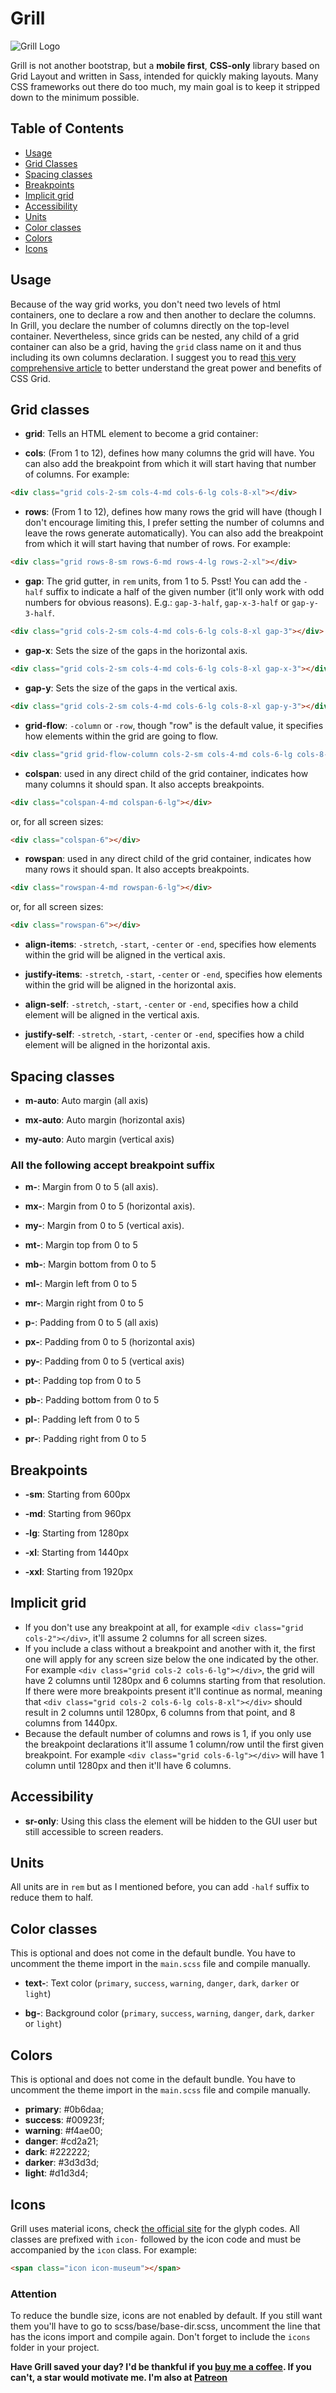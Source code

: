 # Grill

![Grill Logo](img/logo.png)

Grill is not another bootstrap, but a **mobile first**, **CSS-only** library based on Grid Layout and written in Sass, intended for quickly making layouts.
Many CSS frameworks out there do too much, my main goal is to keep it stripped down to the minimum possible. 

## Table of Contents

- [Usage](#usage)
- [Grid Classes](#grid-classes)
- [Spacing classes](#spacing-classes)
- [Breakpoints](#breakpoints)
- [Implicit grid](#implicit-grid)
- [Accessibility](#accessibility)
- [Units](#units)
- [Color classes](#color-classes)
- [Colors](#colors)
- [Icons](#icons)

## Usage

Because of the way grid works, you don't need two levels of html containers, one to declare a row and then another to declare the columns. In Grill, you declare the number of columns directly on the top-level container. Nevertheless, since grids can be nested, any child of a grid container can also be a grid, having the `grid` class name on it and thus including its own columns declaration. I suggest you to read [this very comprehensive article](https://css-tricks.com/snippets/css/complete-guide-grid/) to better understand the great power and benefits of CSS Grid.

## Grid classes

- **grid**: Tells an HTML element to become a grid container:

- **cols**: (From 1 to 12), defines how many columns the grid will have. You can also add the breakpoint from which it will start having that number of columns. For example:

``` html
<div class="grid cols-2-sm cols-4-md cols-6-lg cols-8-xl"></div>
```

- **rows**: (From 1 to 12), defines how many rows the grid will have (though I don't encourage limiting this, I prefer setting the number of columns and leave the rows generate automatically). You can also add the breakpoint from which it will start having that number of rows. For example:

``` html
<div class="grid rows-8-sm rows-6-md rows-4-lg rows-2-xl"></div>
```

- **gap**: The grid gutter, in `rem` units, from 1 to 5. Psst! You can add the `-half` suffix to indicate a half of the given number (it'll only work with odd numbers for obvious reasons). E.g.: `gap-3-half`, `gap-x-3-half` or `gap-y-3-half`.

``` html
<div class="grid cols-2-sm cols-4-md cols-6-lg cols-8-xl gap-3"></div>
```

- **gap-x**: Sets the size of the gaps in the horizontal axis.

``` html
<div class="grid cols-2-sm cols-4-md cols-6-lg cols-8-xl gap-x-3"></div>
```

- **gap-y**: Sets the size of the gaps in the vertical axis.

``` html
<div class="grid cols-2-sm cols-4-md cols-6-lg cols-8-xl gap-y-3"></div>
```

- **grid-flow**: `-column` or `-row`, though "row" is the default value, it specifies how elements within the grid are going to flow.

``` html
<div class="grid grid-flow-column cols-2-sm cols-4-md cols-6-lg cols-8-xl gap-3-half"></div>
```

- **colspan**: used in any direct child of the grid container, indicates how many columns it should span. It also accepts breakpoints.

``` html
<div class="colspan-4-md colspan-6-lg"></div>
```

or, for all screen sizes:

``` html
<div class="colspan-6"></div>
```

- **rowspan**: used in any direct child of the grid container, indicates how many rows it should span. It also accepts breakpoints.

``` html
<div class="rowspan-4-md rowspan-6-lg"></div>
```

or, for all screen sizes:

``` html
<div class="rowspan-6"></div>
```

- **align-items**: `-stretch`, `-start`, `-center` or `-end`, specifies how elements within the grid will be aligned
 in the vertical axis.

- **justify-items**: `-stretch`, `-start`, `-center` or `-end`, specifies how elements within the grid will be aligned in the horizontal axis.

- **align-self**: `-stretch`, `-start`, `-center` or `-end`, specifies how a child element will be aligned in the
 vertical axis.

- **justify-self**: `-stretch`, `-start`, `-center` or `-end`, specifies how a child element will be aligned in the horizontal axis.


## Spacing classes

- **m-auto**: Auto margin (all axis)

- **mx-auto**: Auto margin (horizontal axis)

- **my-auto**: Auto margin (vertical axis)

### All the following accept breakpoint suffix

- **m-**: Margin from 0 to 5 (all axis).

- **mx-**: Margin from 0 to 5 (horizontal axis).

- **my-**: Margin from 0 to 5 (vertical axis).

- **mt-**: Margin top from 0 to 5

- **mb-**: Margin bottom from 0 to 5

- **ml-**: Margin left from 0 to 5

- **mr-**: Margin right from 0 to 5

- **p-**: Padding from 0 to 5 (all axis)

- **px-**: Padding from 0 to 5 (horizontal axis)

- **py-**: Padding from 0 to 5 (vertical axis)

- **pt-**: Padding top from 0 to 5

- **pb-**: Padding bottom from 0 to 5

- **pl-**: Padding left from 0 to 5

- **pr-**: Padding right from 0 to 5

## Breakpoints

- **-sm**: Starting from 600px

- **-md**: Starting from 960px

- **-lg**: Starting from 1280px

- **-xl**: Starting from 1440px

- **-xxl**: Starting from 1920px


## Implicit grid

- If you don't use any breakpoint at all, for example `<div class="grid cols-2"></div>`, it'll assume 2 columns for all screen sizes.
- If you include a class without a breakpoint and another with it, the first one will apply for any screen size below the one indicated by the other. For example `<div class="grid cols-2 cols-6-lg"></div>`, the grid will have 2 columns until 1280px and 6 columns starting from that resolution. If there were more breakpoints present it'll continue as normal, meaning that `<div class="grid cols-2 cols-6-lg cols-8-xl"></div>` should result in 2 columns until 1280px, 6 columns from that point, and 8 columns from 1440px.
- Because the default number of columns and rows is 1, if you only use the breakpoint declarations it'll assume 1 column/row until the first given breakpoint. For example `<div class="grid cols-6-lg"></div>` will have 1 column until 1280px and then it'll have 6 columns.

## Accessibility

- **sr-only**: Using this class the element will be hidden to the GUI user but still accessible to screen readers.

## Units

All units are in `rem` but as I mentioned before, you can add `-half` suffix to reduce them to half.

## Color classes

This is optional and does not come in the default bundle. You have to uncomment the theme import in the `main.scss` file and compile manually.

- **text-**: Text color (`primary`, `success`, `warning`, `danger`, `dark`, `darker` or `light`)

- **bg-**: Background color (`primary`, `success`, `warning`, `danger`, `dark`, `darker` or `light`)


## Colors

This is optional and does not come in the default bundle. You have to uncomment the theme import in the `main.scss` file and compile manually.

- **primary**: #0b6daa;
- **success**: #00923f;
- **warning**: #f4ae00;
- **danger**: #cd2a21;
- **dark**: #222222;
- **darker**: #3d3d3d;
- **light**: #d1d3d4;

## Icons

Grill uses material icons, check [the official site](https://material.io/tools/icons/?style=baseline) for the glyph codes. All classes are prefixed with `icon-` followed by the icon code and must be accompanied by the `icon` class. For example:

``` html
<span class="icon icon-museum"></span>
```

### Attention

To reduce the bundle size, icons are not enabled by default. If you still want them you'll have to go to scss/base/base-dir.scss, uncomment the line that has the icons import and compile again. Don't forget to include the `icons` folder in your project.

**Have Grill saved your day? I'd be thankful if you [buy me a coffee](https://paypal.me/adrianbenavente). If you can't, a star would motivate me. I'm also at [Patreon](https://patreon.com/fenavente)**
